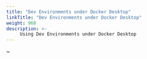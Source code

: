 ```yaml
---
title: "Dev Environments under Docker Desktop"
linkTitle: "Dev Environments under Docker Desktop"
weight: 960
description: >-
     Using Dev Environments under Docker Desktop
---
```

~
